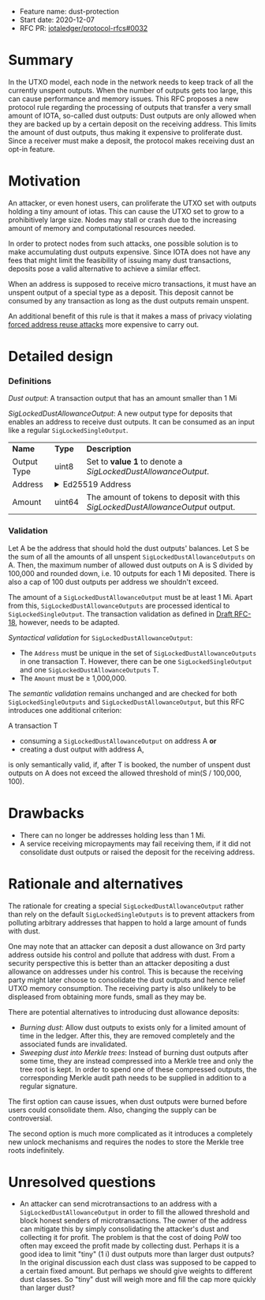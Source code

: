 + Feature name: dust-protection
+ Start date: 2020-12-07
+ RFC PR: [iotaledger/protocol-rfcs#0032](https://github.com/iotaledger/protocol-rfcs/pull/0032)


# Summary
In the UTXO model, each node in the network needs to keep track of all the currently unspent outputs. When the number of outputs gets too large, this can cause performance and memory issues.
This RFC proposes a new protocol rule regarding the processing of outputs that transfer a very small amount of IOTA, so-called dust outputs: Dust outputs are only allowed when they are backed up by a certain deposit on the receiving address. This limits the amount of dust outputs, thus making it expensive to proliferate dust. Since a receiver must make a deposit, the protocol makes receiving dust an opt-in feature.

# Motivation

An attacker, or even honest users, can proliferate the UTXO set with outputs holding a tiny amount of iotas. This can cause the UTXO set to grow to a prohibitively large size. 
Nodes may stall or crash due to the increasing amount of memory and computational resources needed.

In order to protect nodes from such attacks, one possible solution is to make accumulating dust outputs expensive. Since IOTA does not have any fees that might limit the feasibility of issuing many dust transactions, deposits pose a valid alternative to achieve a similar effect.

When an address is supposed to receive micro transactions, it must have an unspent output of a special type as a deposit. This deposit cannot be consumed by any transaction as long as the dust outputs remain unspent.

An additional benefit of this rule is that it makes a mass of privacy violating [forced address reuse attacks](https://en.bitcoin.it/wiki/Privacy#Forced_address_reuse) more expensive to carry out.


# Detailed design

### Definitions

*Dust output*: A transaction output that has an amount smaller than 1 Mi

*SigLockedDustAllowanceOutput*: A new output type for deposits that enables an address to receive dust outputs. It can be consumed as an input like a regular `SigLockedSingleOutput`.

<table>
  <tr>
    <td><b>Name</b></td>
    <td><b>Type</b></td>
    <td><b>Description</b></td>
  </tr>
  <tr>
    <td>Output Type</td>
    <td>uint8</td>
    <td>
      Set to <strong>value 1</strong> to denote a <i>SigLockedDustAllowanceOutput</i>.
    </td>
  </tr>
  <tr>
    <td valign="top">Address</td>
    <td colspan="2">
      <details>
        <summary>Ed25519 Address</summary>
        <table>
          <tr>
            <td><b>Name</b></td>
            <td><b>Type</b></td>
            <td><b>Description</b></td>
          </tr>
          <tr>
            <td>Address Type</td>
            <td>uint8</td>
            <td>
              Set to <strong>value 1</strong> to denote an <i>Ed25519 Address</i>.
            </td>
          </tr>
          <tr>
            <td>Address</td>
            <td>Array&lt;byte&gt;[32]</td>
            <td>The raw bytes of the Ed25519 address which is a BLAKE2b-256 hash of the Ed25519 public key.</td>
          </tr>
        </table>
      </details>
    </td>
  </tr>
  <tr>
    <td>Amount</td>
    <td>uint64</td>
    <td>The amount of tokens to deposit with this <i>SigLockedDustAllowanceOutput</i> output.</td>
  </tr>
</table>


### Validation

Let A be the address that should hold the dust outputs' balances. Let S be the sum of all the amounts of all unspent `SigLockedDustAllowanceOutputs` on A. Then, the maximum number of allowed dust outputs on A is S divided by 100,000 and rounded down, i.e. 10 outputs for each 1 Mi deposited.
There is also a cap of 100 dust outputs per address we shouldn't exceed. 

The amount of a `SigLockedDustAllowanceOutput` must be at least 1 Mi. Apart from this, `SigLockedDustAllowanceOutputs` are processed identical to `SigLockedSingleOutput`. The transaction validation as defined in [Draft RFC-18](https://github.com/luca-moser/protocol-rfcs/blob/signed-tx-payload/text/0000-transaction-payload/0000-transaction-payload.md), however, needs to be adapted.

_Syntactical validation_ for `SigLockedDustAllowanceOutput`:
- The `Address` must be unique in the set of `SigLockedDustAllowanceOutputs` in one transaction T. However, there can be one `SigLockedSingleOutput` and one `SigLockedDustAllowanceOutputs` T.
- The `Amount` must be ≥ 1,000,000.

The _semantic validation_ remains unchanged and are checked for both `SigLockedSingleOutputs` and `SigLockedDustAllowanceOutput`, but this RFC introduces one additional criterion:

A transaction T
  - consuming a `SigLockedDustAllowanceOutput` on address A **or**
  - creating a dust output with address A,

is only semantically valid, if, after T is booked, the number of unspent dust outputs on A does not exceed the allowed threshold of min(S / 100,000, 100).

# Drawbacks

- There can no longer be addresses holding less than 1 Mi.
- A service receiving micropayments may fail receiving them, if it did not consolidate dust outputs or raised the deposit for the receiving address.

# Rationale and alternatives

The rationale for creating a special `SigLockedDustAllowanceOutput` rather than rely on the default `SigLockedSingleOutputs` is to prevent attackers from polluting arbitrary addresses that happen to hold
a large amount of funds with dust.

One may note that an attacker can deposit a dust allowance on 3rd party address outside his control and pollute that address with dust.
From a security perspective this is better than an attacker depositing a dust allowance on addresses under his control.
This is because the receiving party might later choose to consolidate the dust outputs and hence relief UTXO memory consumption.
The receiving party is also unlikely to be displeased from obtaining more funds, small as they may be.

There are potential alternatives to introducing dust allowance deposits:

- *Burning dust*: Allow dust outputs to exists only for a limited amount of time in the ledger. After this, they are removed completely and the associated funds are invalidated.
- *Sweeping dust into Merkle trees*: Instead of burning dust outputs after some time, they are instead compressed into a Merkle tree and only the tree root is kept. In order to spend one of these compressed outputs, the corresponding Merkle audit path needs to be supplied in addition to a regular signature.

The first option can cause issues, when dust outputs were burned before users could consolidate them. Also, changing the supply can be controversial.

The second option is much more complicated as it introduces a completely new unlock mechanisms and requires the nodes to store the Merkle tree roots indefinitely.


# Unresolved questions

- An attacker can send microtransactions to an address with a `SigLockedDustAllowanceOutput` in order to fill the allowed threshold and block honest senders of microtransactions. The owner of the address can mitigate this by simply consolidating the attacker's dust and collecting it for profit. The problem is that the cost of doing PoW too often may exceed the profit made by collecting dust. Perhaps it is a good idea to limit "tiny" (1 i) dust outputs more than larger dust outputs? In the original discussion each dust class was supposed to be capped to a certain fixed amount. But perhaps we should give weights to different dust classes. So "tiny" dust will weigh more and fill the cap more quickly than larger dust?
